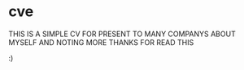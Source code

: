 # cve

THIS IS A SIMPLE CV FOR PRESENT TO MANY COMPANYS 
ABOUT MYSELF AND NOTING MORE 
THANKS FOR READ THIS 

:)

